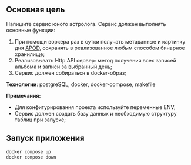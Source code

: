 ## Основная цель

Напишите сервис юного астролога.
Сервис должен выполнять основные функции:
1) При помощи воркера раз в сутки получать метаданные и картинку дня [APOD](https://api.nasa.gov/), сохранять в реализованное любым способом бинарное хранилище;
2) Реализовывать Http API сервер: метод получения всех записей альбома и записи за выбранный день;
3) Сервис должен собираться в docker-образ;

**Технологии**: postgreSQL, docker, docker-compose, makefile

**Примечания:**
- Для конфигурирования проекта используйте переменные ENV;
- Сервис должен создать базу данных и необходимую структуру таблиц при запуске;

## Запуск приложения
    docker compose up
    docker compose down